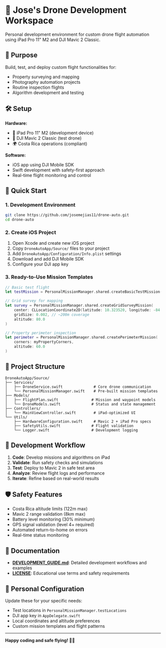 # 🚁 Jose's Drone Development Workspace

Personal development environment for custom drone flight automation using iPad Pro 11" M2 and DJI Mavic 2 Classic.

## 🎯 Purpose

Build, test, and deploy custom flight functionalities for:
- Property surveying and mapping
- Photography automation projects  
- Routine inspection flights
- Algorithm development and testing

## 🛠️ Setup

**Hardware:**
- 📱 iPad Pro 11" M2 (development device)
- 🚁 DJI Mavic 2 Classic (test drone)
- 🌍 Costa Rica operations (compliant)

**Software:**
- iOS app using DJI Mobile SDK
- Swift development with safety-first approach
- Real-time flight monitoring and control

## 🚀 Quick Start

### 1. Development Environment
```bash
git clone https://github.com/josemejias11/drone-auto.git
cd drone-auto
```

### 2. Create iOS Project
1. Open Xcode and create new iOS project
2. Copy `DroneAutoApp/Source/` files to your project
3. Add `DroneAutoApp/Configuration/Info.plist` settings
4. Download and add DJI Mobile SDK
5. Configure your DJI app key

### 3. Ready-to-Use Mission Templates
```swift
// Basic test flight
let testMission = PersonalMissionManager.shared.createBasicTestMission()

// Grid survey for mapping
let survey = PersonalMissionManager.shared.createGridSurveyMission(
    center: CLLocationCoordinate2D(latitude: 10.323520, longitude: -84.430511),
    gridSize: 0.002, // ~200m coverage
    altitude: 80.0
)

// Property perimeter inspection
let perimeter = PersonalMissionManager.shared.createPerimeterMission(
    corners: myPropertyCorners,
    altitude: 60.0
)
```

## 📁 Project Structure

```
DroneAutoApp/Source/
├── Services/
│   ├── DroneService.swift              # Core drone communication
│   └── PersonalMissionManager.swift    # Pre-built mission templates
├── Models/
│   ├── FlightPlan.swift               # Mission and waypoint models
│   └── DroneModels.swift              # Status and state management  
├── Controllers/
│   └── MainViewController.swift        # iPad-optimized UI
└── Utils/
    ├── HardwareConfiguration.swift     # Mavic 2 + iPad Pro specs
    ├── SafetyUtils.swift              # Flight validation
    └── Logger.swift                   # Development logging
```

## 🧪 Development Workflow

1. **Code**: Develop missions and algorithms on iPad
2. **Validate**: Run safety checks and simulations
3. **Test**: Deploy to Mavic 2 in safe test area
4. **Analyze**: Review flight logs and performance
5. **Iterate**: Refine based on real-world results

## 🛡️ Safety Features

- Costa Rica altitude limits (122m max)
- Mavic 2 range validation (8km max)
- Battery level monitoring (30% minimum)
- GPS signal validation (level 4+ required)
- Automated return-to-home on errors
- Real-time status monitoring

## 📖 Documentation

- **[DEVELOPMENT_GUIDE.md](DEVELOPMENT_GUIDE.md)**: Detailed development workflows and examples
- **[LICENSE](LICENSE)**: Educational use terms and safety requirements

## 🔧 Personal Configuration

Update these for your specific needs:
- Test locations in `PersonalMissionManager.testLocations`
- DJI app key in `AppDelegate.swift`
- Local coordinates and altitude preferences
- Custom mission templates and flight patterns

---

**Happy coding and safe flying! 🚁✨**
